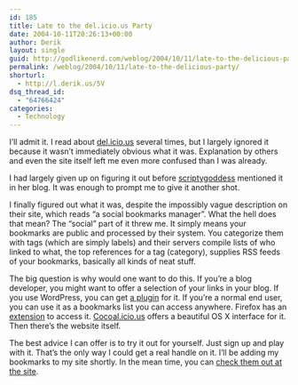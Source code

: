 ```yaml
---
id: 185
title: Late to the del.icio.us Party
date: 2004-10-11T20:26:13+00:00
author: Derik
layout: single
guid: http://godlikenerd.com/weblog/2004/10/11/late-to-the-delicious-party/
permalink: /weblog/2004/10/11/late-to-the-delicious-party/
shorturl:
  - http://l.derik.us/5V
dsq_thread_id:
  - "64766424"
categories:
  - Technology
---
```

I&#8217;ll admit it. I read about [del.icio.us](http://del.icio.us) several times, but I largely ignored it because it wasn&#8217;t immediately obvious what it was. Explanation by others and even the site itself left me even more confused than I was already.

I had largely given up on figuring it out before [scriptygoddess](http://www.scriptygoddess.com/archives/2004/10/08/delicious/) mentioned it in her blog. It was enough to prompt me to give it another shot.

I finally figured out what it was, despite the impossibly vague description on their site, which reads &#8220;a social bookmarks manager&#8221;. What the hell does that mean? The &#8220;social&#8221; part of it threw me. It simply means your bookmarks are public and processed by their system. You categorize them with tags (which are simply labels) and their servers compile lists of who linked to what, the top references for a tag (category), supplies RSS feeds of your bookmarks, basically all kinds of neat stuff.

The big question is why would one want to do this. If you&#8217;re a blog developer, you might want to offer a selection of your links in your blog. If you use WordPress, you can get [a plugin](http://linuxbrit.co.uk/blog/2004/10/01/wordpress-delicious-plugin-10/) for it. If you&#8217;re a normal end user, you can use it as a bookmarks list you can access anywhere. Firefox has an [extension](http://delicious.mozdev.org/) to access it. [Cocoal.icio.us](http://www.scifihifi.com/cocoalicious/) offers a beautiful OS X interface for it. Then there&#8217;s the website itself.

The best advice I can offer is to try it out for yourself. Just sign up and play with it. That&#8217;s the only way I could get a real handle on it. I&#8217;ll be adding my bookmarks to my site shortly. In the mean time, you can [check them out at the site](http://del.icio.us/d00d).